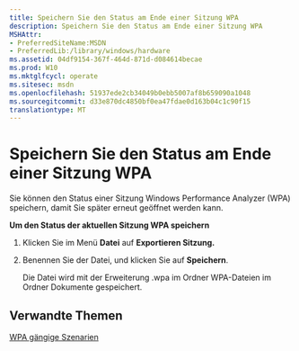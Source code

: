 ```yaml
---
title: Speichern Sie den Status am Ende einer Sitzung WPA
description: Speichern Sie den Status am Ende einer Sitzung WPA
MSHAttr:
- PreferredSiteName:MSDN
- PreferredLib:/library/windows/hardware
ms.assetid: 04df9154-367f-464d-871d-d084614becae
ms.prod: W10
ms.mktglfcycl: operate
ms.sitesec: msdn
ms.openlocfilehash: 51937ede2cb34049b0ebb5007af8b659090a1048
ms.sourcegitcommit: d33e870dc4850bf0ea47fdae0d163b04c1c90f15
translationtype: MT
---
```

# <a name="save-state-at-the-end-of-a-wpa-session"></a>Speichern Sie den Status am Ende einer Sitzung WPA


Sie können den Status einer Sitzung Windows Performance Analyzer (WPA) speichern, damit Sie später erneut geöffnet werden kann.

**Um den Status der aktuellen Sitzung WPA speichern**

1.  Klicken Sie im Menü **Datei** auf **Exportieren Sitzung.**

2.  Benennen Sie der Datei, und klicken Sie auf **Speichern**.

    Die Datei wird mit der Erweiterung .wpa im Ordner WPA-Dateien im Ordner Dokumente gespeichert.

## <a name="related-topics"></a>Verwandte Themen


[WPA gängige Szenarien](windows-performance-analyzer-common-scenarios.md)

 

 







